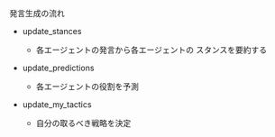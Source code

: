 発言生成の流れ

- update_stances
  - 各エージェントの発言から各エージェントの
    スタンスを要約する

- update_predictions
  - 各エージェントの役割を予測

- update_my_tactics
  - 自分の取るべき戦略を決定